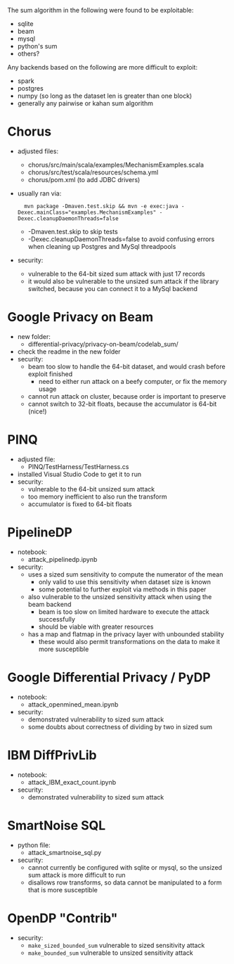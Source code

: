 The sum algorithm in the following were found to be exploitable:
* sqlite
* beam
* mysql
* python's sum
* others?

Any backends based on the following are more difficult to exploit:
* spark
* postgres
* numpy (so long as the dataset len is greater than one block)
* generally any pairwise or kahan sum algorithm


# Chorus
* adjusted files:
    * chorus/src/main/scala/examples/MechanismExamples.scala
    * chorus/src/test/scala/resources/schema.yml
    * chorus/pom.xml (to add JDBC drivers)
* usually ran via:

        mvn package -Dmaven.test.skip && mvn -e exec:java -Dexec.mainClass="examples.MechanismExamples" -Dexec.cleanupDaemonThreads=false
    * -Dmaven.test.skip to skip tests
    * -Dexec.cleanupDaemonThreads=false to avoid confusing errors when cleaning up Postgres and MySql threadpools
* security:
    * vulnerable to the 64-bit sized sum attack with just 17 records
    * it would also be vulnerable to the unsized sum attack if the library switched, 
        because you can connect it to a MySql backend
    

# Google Privacy on Beam
* new folder:
    * differential-privacy/privacy-on-beam/codelab_sum/
* check the readme in the new folder
* security:
    * beam too slow to handle the 64-bit dataset, and would crash before exploit finished
        * need to either run attack on a beefy computer, or fix the memory usage
    * cannot run attack on cluster, because order is important to preserve
    * cannot switch to 32-bit floats, because the accumulator is 64-bit (nice!) 


# PINQ
* adjusted file:
    * PINQ/TestHarness/TestHarness.cs
* installed Visual Studio Code to get it to run
* security:
    * vulnerable to the 64-bit unsized sum attack
    * too memory inefficient to also run the transform
    * accumulator is fixed to 64-bit floats


# PipelineDP
* notebook:
    * attack_pipelinedp.ipynb
* security:
    * uses a sized sum sensitivity to compute the numerator of the mean
        * only valid to use this sensitivity when dataset size is known
        * some potential to further exploit via methods in this paper
    * also vulnerable to the unsized sensitivity attack when using the beam backend
        * beam is too slow on limited hardware to execute the attack successfully
        * should be viable with greater resources
    * has a map and flatmap in the privacy layer with unbounded stability
        * these would also permit transformations on the data to make it more susceptible


# Google Differential Privacy / PyDP
* notebook:
    * attack_openmined_mean.ipynb
* security:
    * demonstrated vulnerability to sized sum attack
    * some doubts about correctness of dividing by two in sized sum


# IBM DiffPrivLib
* notebook:
    * attack_IBM_exact_count.ipynb
* security:
    * demonstrated vulnerability to sized sum attack


# SmartNoise SQL
* python file:
    * attack_smartnoise_sql.py
* security:
    * cannot currently be configured with sqlite or mysql, so the unsized sum attack is more difficult to run
    * disallows row transforms, so data cannot be manipulated to a form that is more susceptible


# OpenDP "Contrib"
* security:
    * `make_sized_bounded_sum` vulnerable to sized sensitivity attack
    * `make_bounded_sum` vulnerable to unsized sensitivity attack
